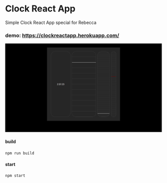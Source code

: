 # Clock React App

Simple Clock React App special for Rebecca

### demo: https://clockreactapp.herokuapp.com/

![preview](src/img/clockAppPreview.png)

#### build

`npm run build`

#### start

`npm start`
